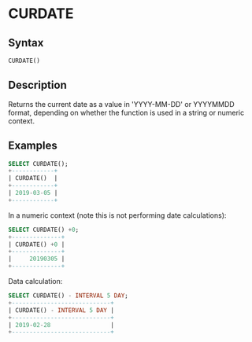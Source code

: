 # CURDATE

## Syntax

```sql
CURDATE()
```

## Description

Returns the current date as a value in 'YYYY-MM-DD' or YYYYMMDD
format, depending on whether the function is used in a string or
numeric context.

## Examples

```sql
SELECT CURDATE();
+------------+
| CURDATE()  |
+------------+
| 2019-03-05 |
+------------+
```

In a numeric context (note this is not performing date calculations):

```sql
SELECT CURDATE() +0;
+--------------+
| CURDATE() +0 |
+--------------+
|     20190305 |
+--------------+
```

Data calculation:

```sql
SELECT CURDATE() - INTERVAL 5 DAY;
+----------------------------+
| CURDATE() - INTERVAL 5 DAY |
+----------------------------+
| 2019-02-28                 |
+----------------------------+
```